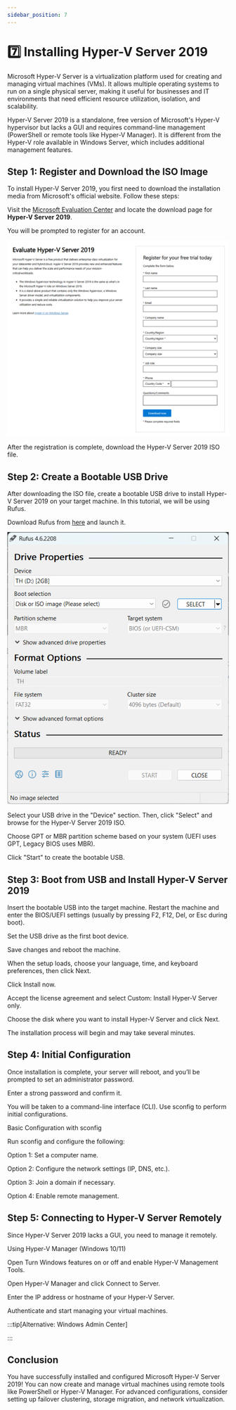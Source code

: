 ```yaml
---
sidebar_position: 7
---
```


# 7️⃣ Installing Hyper-V Server 2019

Microsoft Hyper-V Server is a virtualization platform used for creating and managing virtual machines (VMs). It allows multiple operating systems to run on a single physical server, making it useful for businesses and IT environments that need efficient resource utilization, isolation, and scalability.

Hyper-V Server 2019 is a standalone, free version of Microsoft's Hyper-V hypervisor but lacks a GUI and requires command-line management (PowerShell or remote tools like Hyper-V Manager). It is different from the Hyper-V role available in Windows Server, which includes additional management features.

## Step 1: Register and Download the ISO Image

To install Hyper-V Server 2019, you first need to download the installation media from Microsoft's official website. Follow these steps:

Visit the [Microsoft Evaluation Center](https://www.microsoft.com/en-us/evalcenter) and locate the download page for **Hyper-V Server 2019**.

You will be prompted to register for an account.

![register](./img/1-7-0.png)

After the registration is complete, download the Hyper-V Server 2019 ISO file.

## Step 2: Create a Bootable USB Drive

After downloading the ISO file, create a bootable USB drive to install Hyper-V Server 2019 on your target machine. In this tutorial, we will be using Rufus.

Download Rufus from [here](https://rufus.ie/en/) and launch it.

![rufus](./img/1-7-1.png)

Select your USB drive in the "Device" section. Then, click "Select" and browse for the Hyper-V Server 2019 ISO.

Choose GPT or MBR partition scheme based on your system (UEFI uses GPT, Legacy BIOS uses MBR).

Click "Start" to create the bootable USB.

## Step 3: Boot from USB and Install Hyper-V Server 2019

Insert the bootable USB into the target machine. Restart the machine and enter the BIOS/UEFI settings (usually by pressing F2, F12, Del, or Esc during boot).

Set the USB drive as the first boot device.

Save changes and reboot the machine.

When the setup loads, choose your language, time, and keyboard preferences, then click Next.

Click Install now.

Accept the license agreement and select Custom: Install Hyper-V Server only.

Choose the disk where you want to install Hyper-V Server and click Next.

The installation process will begin and may take several minutes.

## Step 4: Initial Configuration

Once installation is complete, your server will reboot, and you’ll be prompted to set an administrator password.

Enter a strong password and confirm it.

You will be taken to a command-line interface (CLI). Use sconfig to perform initial configurations.

Basic Configuration with sconfig

Run sconfig and configure the following:

Option 1: Set a computer name.

Option 2: Configure the network settings (IP, DNS, etc.).

Option 3: Join a domain if necessary.

Option 4: Enable remote management.

## Step 5: Connecting to Hyper-V Server Remotely

Since Hyper-V Server 2019 lacks a GUI, you need to manage it remotely.

Using Hyper-V Manager (Windows 10/11)

Open Turn Windows features on or off and enable Hyper-V Management Tools.

Open Hyper-V Manager and click Connect to Server.

Enter the IP address or hostname of your Hyper-V Server.

Authenticate and start managing your virtual machines.

:::tip[Alternative: Windows Admin Center]



:::

## Conclusion

You have successfully installed and configured Microsoft Hyper-V Server 2019! You can now create and manage virtual machines using remote tools like PowerShell or Hyper-V Manager. For advanced configurations, consider setting up failover clustering, storage migration, and network virtualization.